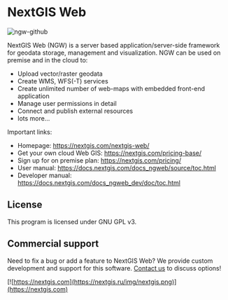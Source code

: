 # NextGIS Web

![ngw-github](https://github.com/user-attachments/assets/de7858be-4d86-4adc-bce2-c430e34e18a7)

NextGIS Web (NGW) is a server based application/server-side framework for
geodata storage, management and visualization. NGW can be used on premise and in
the cloud to:

-   Upload vector/raster geodata
-   Create WMS, WFS(-T) services
-   Create unlimited number of web-maps with embedded front-end application
-   Manage user permissions in detail
-   Connect and publish external resources
-   lots more...

Important links:

-   Homepage: https://nextgis.com/nextgis-web/
-   Get your own cloud Web GIS: https://nextgis.com/pricing-base/
-   Sign up for on premise plan: https://nextgis.com/pricing/
-   User manual: https://docs.nextgis.com/docs_ngweb/source/toc.html
-   Developer manual: https://docs.nextgis.com/docs_ngweb_dev/doc/toc.html

## License

This program is licensed under GNU GPL v3.

## Commercial support

Need to fix a bug or add a feature to NextGIS Web? We provide custom development
and support for this software. [Contact us](https://nextgis.com/contact/) to
discuss options!

[![https://nextgis.com](https://nextgis.ru/img/nextgis.png)](https://nextgis.com)
